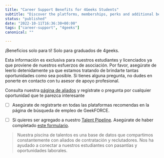 ```yaml
---
title: "Career Support Benefits for 4Geeks Students"
subtitle: "Discover the platforms, memberships, perks and additional benefits we have available for all 4Geeks Students."
status: "published"
date: "2022-10-11T16:36:30+00:00"
tags: ["career-support", "4geeks"]
canonical: ""

---
```


¡Beneficios solo para ti! Solo para graduados de 4geeks. 

Esta información es exclusiva para nuestros estudiantes y licenciados ya que proviene de nuestros esfuerzos de asociación. Por favor, asegúrate de leerlo detenidamente ya que estamos tratando de brindarte tantas oportunidades como sea posible. Si tienes alguna pregunta, no dudes en ponerte en contacto con tu asesor de apoyo profesional.

Consulta nuestra [página de aliados](https://www.notion.so/4geeksacademy/Our-partners-projects-communities-and-hiring-opportunities-9e0a9eaba0264b26abfd59a8bb682244) y regístrate o pregunta por cualquier oportunidad que te parezca interesante

- [ ] Asegúrate de registrarte en todas las plataformas recomendas en la página de búsqueda de empleo de GeekFORCE.  

- [ ] Si quieres ser agregado a nuestro [Talent Pipeline](https://4geeksacademy.notion.site/Talent-Pipeline-1180362c34e048f78cb9deed8085f90d). Asegúrate de haber completado [este formulario](https://4geeksacademy.notion.site/Talent-Pipeline-Form-Formulario-de-Talent-Pipeline-91a850d9b1e94fa099799ba7d63bf51b). 

> Nuestra piscina de talentos es una base de datos que compartimos constantemente con aliados de contratación y reclutadores. Nos ha ayudado a conectar a nuestros estudiantes con pasantías y oportunidades laborales.
